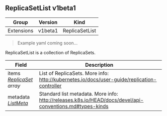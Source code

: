 ## ReplicaSetList v1beta1

Group        | Version     | Kind
------------ | ---------- | -----------
Extensions | v1beta1 | ReplicaSetList

> Example yaml coming soon...



ReplicaSetList is a collection of ReplicaSets.



Field        | Description
------------ | -----------
items <br /> *[ReplicaSet](#replicaset-v1beta1) array* | List of ReplicaSets. More info: http://kubernetes.io/docs/user-guide/replication-controller
metadata <br /> *[ListMeta](#listmeta-unversioned)* | Standard list metadata. More info: http://releases.k8s.io/HEAD/docs/devel/api-conventions.md#types-kinds

